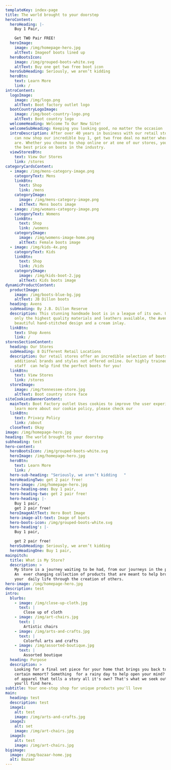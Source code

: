 ```yaml
---
templateKey: index-page
title: The world brought to your doorstep
heroContent:
  heroHeading: |-
    Buy 1 Pair,

    Get TWO Pair FREE!
  heroImage:
    image: /img/homepage-hero.jpg
    altText: Imageof boots lined up
  heroBootsIcon:
    image: /img/grouped-boots-white.svg
    altText: Buy one get two free boot icon
  heroSubHeading: Seriously, we aren’t kidding
  heroBtn:
    text: Learn More
    link: /
introContent:
  logoImage:
    image: /img/logo.png
    altText: Boot factory outlet logo
  bootCountryLogoImage:
    image: /img/boot-country-logo.png
    altText: Boot country logo
  welcomeHeading: Welcome To Our New Site!
  welcomeSubHeading: Keeping you looking good, no matter the occasion
  introDescription: After over 40 years in business with our retail stores, you
    can now shop our incredible buy 1, get two free deal no matter where you
    are. Whether you choose to shop online or at one of our stores, you'll get
    the best price on boots in the industry.
  viewStoresBtn:
    text: View Our Stores
    link: /stores
categoryCardsContent:
  - image: /img/mens-category-image.png
    categoryText: Mens
    linkBtn:
      text: Shop
      link: /mens
    categoryImage:
      image: /img/mens-category-image.png
      altText: Mens boots image
  - image: /img/womans-category-image.png
    categoryText: Womens
    linkBtn:
      text: Shop
      link: /womens
    categoryImage:
      image: /img/womens-image-home.png
      altText: Female boots image
  - image: /img/kids-4x.png
    categoryText: Kids
    linkBtn:
      text: Shop
      link: /kids
    categoryImage:
      image: /img/kids-boot-2.jpg
      altText: Kids boots image
dynamicProductContent:
  productImage:
    image: /img/boots-blue-bg.jpg
    altText: JB Dillon boots
  heading: Avens
  subHeading: By J.B. Dillon Reserve
  description: This stunning handmade boot is in a league of its own. Utilizing
    only the highest quality materials and leathers available, the Avens has a
    beautiful hand-stitched design and a cream inlay.
  linkBtn:
    text: Shop Avens
    link: /
storesSectionContent:
  heading: Our Stores
  subHeading: 8 Different Retail Locations
  description: Our retail stores offer an incredible selection of boots, with many
    additional brands and styles not offered online. Our highly trained sales
    staff  can help find the perfect boots for you!
  linkBtn:
    text: View Stores
    link: /stores
  storeImage:
    image: /img/tennessee-store.jpg
    altText: Boot country store face
siteCookiesBannerContent:
  mainText: Boot Factory outlet Uses cookies to improve the user experience. To
    learn more about our cookie policy, please check our
  linkBtn:
    text: Privacy Policy
    link: /about
  closeText: Okay
image: /img/homepage-hero.jpg
heading: The world brought to your doorstep
subheading: test
hero-content:
  heroBootsIcon: /img/grouped-boots-white.svg
  heroImage: /img/homepage-hero.jpg
  heroBtn:
    text: Learn More
    link: /
  hero-sub-heading: "Seriously, we aren’t kidding   "
  heroHeadingTwo: get 2 pair free!
  hero-image: /img/homepage-hero.jpg
  hero-heading-one: Buy 1 pair,
  hero-heading-two: get 2 pair free!
  hero-heading: |-
    Buy 1 pair,
    get 2 pair free!
  heroImageAltText: Hero Boot Image
  hero-image-alt-text: Image of boots
  hero-boots-icon: /img/grouped-boots-white.svg
  hero-heading': |-
    Buy 1 pair,

    get 2 pair free!
  heroSubHeading: Seriously, we aren’t kidding
  heroHeadingOne: Buy 1 pair,
mainpitch:
  title: What is My Store?
  description: >
    My Store is a journey waiting to be had, from our journeys in the past.
    An  ever changing collection of products that are meant to help broaden
    your  daily life through the creation of others.
hero-image: /img/homepage-hero.jpg
description: test
intro:
  blurbs:
    - image: /img/close-up-cloth.jpg
      text: |
        Close up of cloth
    - image: /img/art-chairs.jpg
      text: |
        Artistic chairs
    - image: /img/arts-and-crafts.jpg
      text: |
        Colorful arts and crafts
    - image: /img/assorted-boutique.jpg
      text: |
        Assorted boutique
  heading: Purpose
  description: >
    Looking for a final set piece for your home that brings you back to a
    certain memort? Something  for a rainy day to help open your mind? A piece
    of apparel that tells a story all it's own? That's what we seek out and hope
    you'll find here.
subtitle: Your one-stop shop for unique products you'll love
main:
  heading: test
  description: test
  image1:
    alt: test
    image: /img/arts-and-crafts.jpg
  image2:
    alt: set
    image: /img/art-chairs.jpg
  image3:
    alt: test
    image: /img/art-chairs.jpg
bigimage:
  image: /img/bazaar-home.jpg
  alt: Bazaar
---
```

